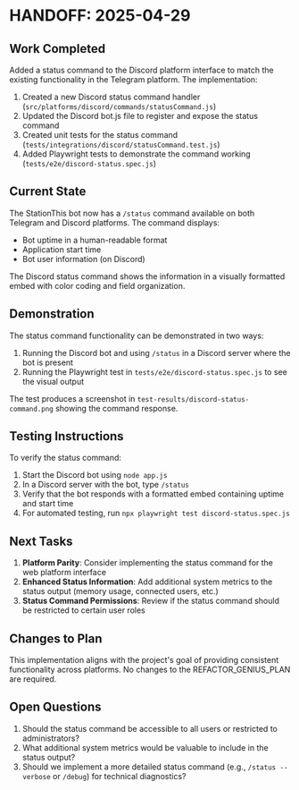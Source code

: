# HANDOFF: 2025-04-29

## Work Completed

Added a status command to the Discord platform interface to match the existing functionality in the Telegram platform. The implementation:

1. Created a new Discord status command handler (`src/platforms/discord/commands/statusCommand.js`)
2. Updated the Discord bot.js file to register and expose the status command
3. Created unit tests for the status command (`tests/integrations/discord/statusCommand.test.js`)
4. Added Playwright tests to demonstrate the command working (`tests/e2e/discord-status.spec.js`)

## Current State

The StationThis bot now has a `/status` command available on both Telegram and Discord platforms. The command displays:

- Bot uptime in a human-readable format
- Application start time
- Bot user information (on Discord)

The Discord status command shows the information in a visually formatted embed with color coding and field organization.

## Demonstration

The status command functionality can be demonstrated in two ways:

1. Running the Discord bot and using `/status` in a Discord server where the bot is present
2. Running the Playwright test in `tests/e2e/discord-status.spec.js` to see the visual output

The test produces a screenshot in `test-results/discord-status-command.png` showing the command response.

## Testing Instructions

To verify the status command:

1. Start the Discord bot using `node app.js`
2. In a Discord server with the bot, type `/status`
3. Verify that the bot responds with a formatted embed containing uptime and start time
4. For automated testing, run `npx playwright test discord-status.spec.js`

## Next Tasks

1. **Platform Parity**: Consider implementing the status command for the web platform interface
2. **Enhanced Status Information**: Add additional system metrics to the status output (memory usage, connected users, etc.)
3. **Status Command Permissions**: Review if the status command should be restricted to certain user roles

## Changes to Plan

This implementation aligns with the project's goal of providing consistent functionality across platforms. No changes to the REFACTOR_GENIUS_PLAN are required.

## Open Questions

1. Should the status command be accessible to all users or restricted to administrators?
2. What additional system metrics would be valuable to include in the status output?
3. Should we implement a more detailed status command (e.g., `/status --verbose` or `/debug`) for technical diagnostics? 